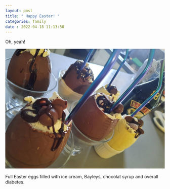 ```yaml
---
layout: post
title: " Happy Easter! " 
categories: family
date : 2022-04-18 11:13:50
---
```


Oh, yeah! 

![easter](/img/blog-posts/easter.jpeg)

Full Easter eggs filled with ice cream, Bayleys, chocolat syrup and overall diabetes. 